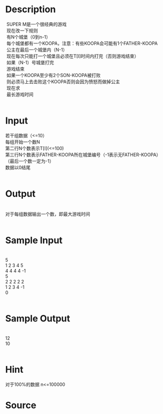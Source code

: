 
# Description

<div class="content"><div> SUPER M是一个很经典的游戏</div>
<div> 现在改一下规则</div>
<div> 有<span>N个城堡（0到n-1）</span></div>
<div> 每个城堡都有一个<span>KOOPA，注意：有些KOOPA会可能有1个FATHER-KOOPA</span></div>
<div> 公主在最后一个城堡内（<span>N-1）</span></div>
<div> 现在每次只能打一个城堡且必须在<span>T[I]时间内打完（否则游戏结束）</span></div>
<div> 如果（<span>N-1）号城堡打完</span></div>
<div> 游戏结束</div>
<div> 如果一个<span>KOOPA至少有2个SON-KOOPA被打败</span></div>
<div> 则必须马上去击败这个<span>KOOPA否则会因为愤怒而做掉公主</span></div>
<div> 现在求</div>
<div> 最长游戏时间</div>
<div> </div></div>

# Input

<div class="content"><div>若干组数据（<span>&lt;=10） </span></div>
<div>每组开始一个数<span>N</span></div>
<div>第二行<span>N个数表示T[I](&lt;=100)</span></div>
<div>第三行<span>N个数表示FATHER-KOOPA所在城堡编号（-1表示无FATHER-KOOPA）（最后一个数一定为-1）</span></div>
<div>数据以<span>0结尾</span></div>
<div> </div></div>

# Output

<div class="content"><div> </div>
<div>对于每组数据输出一个数，即最大游戏时间</div>
<div> </div></div>

# Sample Input

<div class="content"><span class="sampledata"><br/>
5 <br/>
1 2 3 4 5<br/>
4 4 4 4 -1<br/>
5<br/>
2 2 2 2 2<br/>
1 2 3 4 -1<br/>
0<br/>
 <br/>
</span></div>

# Sample Output

<div class="content"><span class="sampledata"><br/>
12<br/>
10<br/>
 <br/>
</span></div>

# Hint

<div class="content"><p></p><p>对于100%的数据 n&lt;=100000</p><p></p></div>

# Source

<div class="content"><p><a href="problemset.php?search="></a></p></div>

